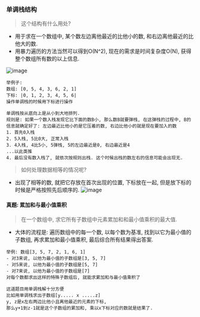 ### 单调栈结构
> 这个结构有什么用处? 

- 用于求在一个数组中, 某个数左边离他最近的比他小的数, 和右边离他最近的比他大的数. 
- 用暴力遍历的方法当然可以得到O(N^2), 现在的需求是时间复杂度O(N), 获得整个数组所有数的以上信息. 


![image](E456DD2411E143E1AD1DCEE62FDFB40A)

```
举例子: 
数组: [0, 5, 4, 3, 6, 2, 1]
下标: |0, 1, 2, 3, 4, 5, 6|
操作单调栈的时候用下标进行操作

单调栈按从底向上是从小到大地排列. 
规则是: 如果一个数入栈发现它比下面的数B小, 那么数B就要弹栈, 在这弹栈的过程中, B的信息就确定好了: 左边最近比他小的是它压着的数, 右边比他小的就是现在要加入的数
1. 首先0入栈
2. 5入栈, 5比0大, 正常入栈
3. 4入栈, 4比5小, 5弹栈, 5的左边最近是0, 右边最近是4
...以此类推
4. 最后没有数入栈了, 就依次按规则出栈. 这个时候出栈的数左右的信息可能会出现无.
```
> 如何处理数据相等的情况呢? 

- 出现了相等的数, 就把它存放在首次出现的位置, 下标放在一起, 但是放下标的时候是严格按照先后顺序的. 
![image](FCFD1D4636664E17A2094EDD931E74A7)

#### 真题: 累加和与最小值乘积
> 在一个数组中, 求它所有子数组中元素累加和和最小值乘积的最大值.  

- 大体的流程是: 遍历数组中的每一个数, 以每个数为基准, 找到以它为最小值的子数组, 再求累加和最小值乘积, 最后综合所有结果得出答案. 
```
举例: 数组[3, 5, 7, 2, 1, 6, 1]
- 对3来说, 以他为最小值的子数组是[3, 5, 7]
- 对5来说, 以他为最小值的子数组是[5, 7]
- 对7来说, 以他为最小值的子数组是[7]
对每个数都求出这样的特殊子数组后, 就能求累加和与最小值乘积了

这道题目用单调栈解十分方便
比如用单调栈求出子数组[y..... x .....z]
y, z是x左右两边比他小且离他最近的元素的下标,
那么y+1到z-1就是这个子数组的累加和, 乘以x下标对应的数就是结果了.
```

